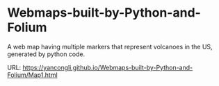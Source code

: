 # Webmaps-built-by-Python-and-Folium
A web map having multiple markers that represent volcanoes in the US, generated by python code.

URL: https://yancongli.github.io/Webmaps-built-by-Python-and-Folium/Map1.html
